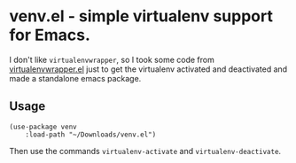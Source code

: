 # venv.el - simple virtualenv support for Emacs.

I don't like `virtualenvwrapper`, so I took some code from [virtualenvwrapper.el](https://github.com/porterjamesj/virtualenvwrapper.el)
just to get the virtualenv activated and deactivated and made a standalone emacs package.

## Usage

``` emacs-lisp
(use-package venv
    :load-path "~/Downloads/venv.el")
```

Then use the commands `virtualenv-activate` and `virtualenv-deactivate`.
